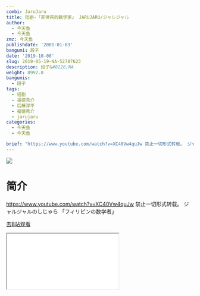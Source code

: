 ```yaml
---
combi: JaruJaru
title: 短剧-「菲律宾的数学家」 JARUJARU/ジャルジャル
author:
  - 今天鱼
  - 今天鱼
zmz: 今天鱼
publishdate: '2001-01-03'
bangumi: 段子
date: '2019-10-08'
slug: 2019-05-19-NA-52787623
description: 段子&#8226;NA
weight: 8992.0
bangumis:
  - 段子
tags:
  - 短剧
  - 福德秀介
  - 后藤淳平
  - 福徳秀介
  - jarujaru
categories:
  - 今天鱼
  - 今天鱼

brief: "https://www.youtube.com/watch?v=XC40Vw4quJw 禁止一切形式转载。 ジャルジャルのしじゃら 「フィリピンの数学者」"
---
```

![](https://i.imgur.com/tdW5rj5.jpg)
# 简介  
https://www.youtube.com/watch?v=XC40Vw4quJw
禁止一切形式转载。
ジャルジャルのしじゃら 「フィリピンの数学者」  

[去B站观看](https://www.bilibili.com/video/av52787623/)
<div class ="resp-container"><iframe class="testiframe" src="//player.bilibili.com/player.html?aid=52787623"", scrolling="no", allowfullscreen="true" > </iframe></div> 
